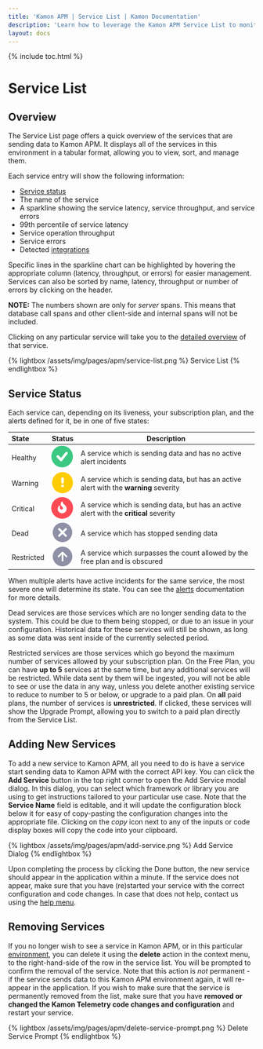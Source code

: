 ```yaml
---
title: 'Kamon APM | Service List | Kamon Documentation'
description: 'Learn how to leverage the Kamon APM Service List to monitor your overall microservice architecture and discover issues immediately.'
layout: docs
---
```


{% include toc.html %}

Service List
============

Overview
------------

The Service List page offers a quick overview of the services that are sending data to Kamon APM. It displays all of the services in this environment in a tabular format, allowing you to view, sort, and manage them.

Each service entry will show the following information:

* [Service status](#service-status) 
* The name of the service
* A sparkline showing the service latency, service throughput, and service errors
* 99th percentile of service latency
* Service operation throughput
* Service errors
* Detected [integrations]

Specific lines in the sparkline chart can be highlighted by hovering the appropriate column (latency, throughput, or errors) for easier management. Services can also be sorted by name, latency, throughput or number of errors by clicking on the header.

**NOTE:** The numbers shown are only for _server_ spans. This means that database call spans and other client-side and internal spans will not be included.

Clicking on any particular service will take you to the [detailed overview][integrations] of that service.

{% lightbox /assets/img/pages/apm/service-list.png %}
Service List
{% endlightbox %}

Service Status
---------------

Each service can, depending on its liveness, your subscription plan, and the alerts defined for it, be in one of five states:

| State   | Status      | Description      |
|:--------|:-----------:|------------------|
| Healthy | <img src="/assets/img/pages/apm/status/healthy.svg"> | A service which is sending data and has no active alert incidents |
| Warning | <img src="/assets/img/pages/apm/status/warning.svg"> | A service which is sending data, but has an active alert with the **warning** severity |
| Critical | <img src="/assets/img/pages/apm/status/critical.svg"> | A service which is sending data, but has an active alert with the **critical** severity |
| Dead | <img src="/assets/img/pages/apm/status/dead.svg"> | A service which has stopped sending data |
| Restricted | <img src="/assets/img/pages/apm/status/restricted.svg"> | A service which surpasses the count allowed by the free plan and is obscured |

When multiple alerts have active incidents for the same service, the most severe one will determine its state. You can see the [alerts] documentation for more details.

Dead services are those services which are no longer sending data to the system. This could be due to them being stopped, or due to an issue in your configuration. Historical data for these services will still be shown, as long as some data was sent inside of the currently selected period.

Restricted services are those services which go beyond the maximum number of services allowed by your subscription plan. On the Free Plan, you can have **up to 5** services at the same time, but any additional services will be restricted. While data sent by them will be ingested, you will not be able to see or use the data in any way, unless you delete another existing service to reduce to number to 5 or below, or upgrade to a paid plan. On **all** paid plans, the number of services is **unrestricted**. If clicked, these services will show the Upgrade Prompt, allowing you to switch to a paid plan directly from the Service List.

Adding New Services
--------------------

To add a new service to Kamon APM, all you need to do is have a service start sending data to Kamon APM with the correct API key. You can click the **Add Service** button in the top right corner to open the Add Service modal dialog. In this dialog, you can select which framework or library you are using to get instructions tailored to your particular use case. Note that the **Service Name** field is editable, and it will update the configuration block below it for easy of copy-pasting the configuration changes into the appropriate file. Clicking on the _copy_ icon next to any of the inputs or code display boxes will copy the code into your clipboard.

{% lightbox /assets/img/pages/apm/add-service.png %}
Add Service Dialog
{% endlightbox %}

Upon completing the process by clicking the Done button, the new service should appear in the application within a minute. If the service does not appear, make sure that you have (re)started your service with the correct configuration and code changes. In case that does not help, contact us using the [help menu].

Removing Services
------------------

If you no longer wish to see a service in Kamon APM, or in this particular [environment], you can delete it using the **delete** action in the context menu, to the right-hand-side of the row in the service list. You will be prompted to confirm the removal of the service. Note that this action is _not_ permanent - if the service sends data to this Kamon APM environment again, it will re-appear in the application. If you wish to make sure that the service is permanently removed from the list, make sure that you have **removed or changed the Kamon Telemetry code changes and configuration** and restart your service.

{% lightbox /assets/img/pages/apm/delete-service-prompt.png %}
Delete Service Prompt
{% endlightbox %}

[Service Overview]: ../integrations/
[integrations]: ../integrations/
[alerts]: ../../alerts/
[help menu]: ../../general/help/
[environment]: ../../general/environments/
